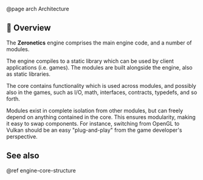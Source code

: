 @page arch Architecture

## 💫 Overview

The **Zeronetics** engine comprises the main engine code, and a number of modules.

The engine compiles to a static library which can be used by client applications
(i.e. games). The modules are built alongside the engine, also as static libraries.

The core contains functionality which is used across modules, and possibly also
in the games, such as I/O, math, interfaces, contracts, typedefs, and so forth.

Modules exist in complete isolation from other modules, but can freely depend
on anything contained in the core. This ensures modularity, making it easy
to swap components. For instance, switching from OpenGL to Vulkan should be
an easy "plug-and-play" from the game developer's perspective.

## See also

@ref engine-core-structure
